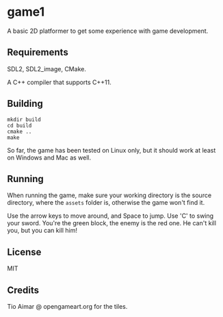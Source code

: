 # game1

A basic 2D platformer to get some experience with game development.

## Requirements

SDL2, SDL2\_image, CMake.

A C++ compiler that supports C++11.

## Building

```
mkdir build
cd build
cmake ..
make
```

So far, the game has been tested on Linux only, but it should work at least on Windows and Mac as well.

## Running

When running the game, make sure your working directory is the source directory, where the `assets` folder is, otherwise the game won't find it.

Use the arrow keys to move around, and Space to jump. Use 'C' to swing your sword.
You're the green block, the enemy is the red one. He can't kill you, but you can kill him!

## License

MIT

## Credits

Tio Aimar @ opengameart.org for the tiles.
